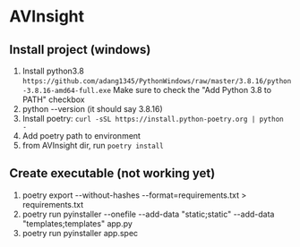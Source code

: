 # AVInsight

## Install project (windows)
1. Install python3.8 `https://github.com/adang1345/PythonWindows/raw/master/3.8.16/python-3.8.16-amd64-full.exe` Make sure to check the "Add Python 3.8 to PATH" checkbox
2. python --version (it should say 3.8.16)
3. Install poetry: `curl -sSL https://install.python-poetry.org | python -`
4. Add poetry path to environment
4. from AVInsight dir, run `poetry install`

## Create executable (not working yet)
1. poetry export --without-hashes --format=requirements.txt > requirements.txt
2. poetry run pyinstaller --onefile --add-data "static;static" --add-data "templates;templates" app.py
3. poetry run pyinstaller app.spec

